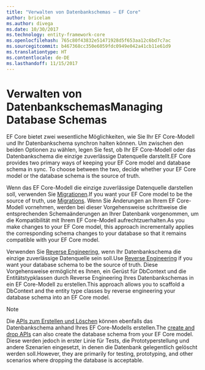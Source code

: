 ```yaml
---
title: "Verwalten von Datenbankschemas – EF Core"
author: bricelam
ms.author: divega
ms.date: 10/30/2017
ms.technology: entity-framework-core
ms.openlocfilehash: 765c80f43832e51471928d5f653aa12c6bd7c7ac
ms.sourcegitcommit: b467368cc350e6059fdc0949e042a41cb11e61d9
ms.translationtype: HT
ms.contentlocale: de-DE
ms.lasthandoff: 11/15/2017
---
```

# <a name="managing-database-schemas"></a><span data-ttu-id="12f16-102">Verwalten von Datenbankschemas</span><span class="sxs-lookup"><span data-stu-id="12f16-102">Managing Database Schemas</span></span>
<span data-ttu-id="12f16-103">EF Core bietet zwei wesentliche Möglichkeiten, wie Sie Ihr EF Core-Modell und Ihr Datenbankschema synchron halten können. Um zwischen den beiden Optionen zu wählen, legen Sie fest, ob Ihr EF Core-Modell oder das Datenbankschema die einzige zuverlässige Datenquelle darstellt.</span><span class="sxs-lookup"><span data-stu-id="12f16-103">EF Core provides two primary ways of keeping your EF Core model and database schema in sync. To choose between the two, decide whether your EF Core model or the database schema is the source of truth.</span></span>

<span data-ttu-id="12f16-104">Wenn das EF Core-Modell die einzige zuverlässige Datenquelle darstellen soll, verwenden Sie [Migrationen][1].</span><span class="sxs-lookup"><span data-stu-id="12f16-104">If you want your EF Core model to be the source of truth, use [Migrations][1].</span></span> <span data-ttu-id="12f16-105">Wenn Sie Änderungen an Ihrem EF Core-Modell vornehmen, werden bei dieser Vorgehensweise schrittweise die entsprechenden Schemaänderungen an Ihrer Datenbank vorgenommen, um die Kompatibilität mit Ihrem EF Core-Modell aufrechtzuerhalten.</span><span class="sxs-lookup"><span data-stu-id="12f16-105">As you make changes to your EF Core model, this approach incrementally applies the corresponding schema changes to your database so that it remains compatible with your EF Core model.</span></span>

<span data-ttu-id="12f16-106">Verwenden Sie [Reverse Engineering][2], wenn Ihr Datenbankschema die einzige zuverlässige Datenquelle sein soll.</span><span class="sxs-lookup"><span data-stu-id="12f16-106">Use [Reverse Engineering][2] if you want your database schema to be the source of truth.</span></span> <span data-ttu-id="12f16-107">Diese Vorgehensweise ermöglicht es Ihnen, ein Gerüst für DbContext und die Entitätstypklassen durch Reverse Engineering Ihres Datenbankschemas in ein EF Core-Modell zu erstellen.</span><span class="sxs-lookup"><span data-stu-id="12f16-107">This approach allows you to scaffold a DbContext and the entity type classes by reverse engineering your database schema into an EF Core model.</span></span>

> [!NOTE]
> <span data-ttu-id="12f16-108">Die [APIs zum Erstellen und Löschen][3] können ebenfalls das Datenbankschema anhand Ihres EF Core-Modells erstellen.</span><span class="sxs-lookup"><span data-stu-id="12f16-108">The [create and drop APIs][3] can also create the database schema from your EF Core model.</span></span> <span data-ttu-id="12f16-109">Diese werden jedoch in erster Linie für Tests, die Prototyperstellung und andere Szenarien eingesetzt, in denen die Datenbank gelegentlich gelöscht werden soll.</span><span class="sxs-lookup"><span data-stu-id="12f16-109">However, they are primarily for testing, prototyping, and other scenarios where dropping the database is acceptable.</span></span>


  [1]: migrations/index.md
  [2]: scaffolding.md
  [3]: ensure-created.md
